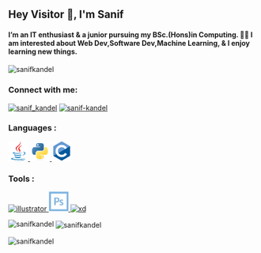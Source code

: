 <h2 align="left">Hey Visitor 👋, I'm Sanif</h2>
<h4 align="left">I’m an IT enthusiast & a junior pursuing my BSc.(Hons)in Computing. 👨‍💻 I am interested about Web Dev,Software Dev,Machine Learning, & I enjoy learning new things.</h4>

<p align="left"> <img src="https://komarev.com/ghpvc/?username=sanifkandel&label=Profile%20views&color=0e75b6&style=flat" alt="sanifkandel" /> </p>

<h3 align="left">Connect with me:</h3>
<p align="left">
<a href="https://twitter.com/sanif_kandel" target="blank"><img align="center" src="https://raw.githubusercontent.com/rahuldkjain/github-profile-readme-generator/master/src/images/icons/Social/twitter.svg" alt="sanif_kandel" height="30" width="40" /></a>
<a href="https://linkedin.com/in/sanif-kandel" target="blank"><img align="center" src="https://raw.githubusercontent.com/rahuldkjain/github-profile-readme-generator/master/src/images/icons/Social/linked-in-alt.svg" alt="sanif-kandel" height="30" width="40" /></a>
</p>

<h3 align="left">Languages :</h3>
<p align="left"> <a href="https://www.java.com" target="_blank"> <img src="https://raw.githubusercontent.com/devicons/devicon/master/icons/java/java-original.svg" alt="java" width="40" height="40"/> </a> <a href="https://www.python.org" target="_blank"> <img src="https://raw.githubusercontent.com/devicons/devicon/master/icons/python/python-original.svg" alt="python" width="40" height="40"/> </a> <a href="https://www.cprogramming.com/" target="_blank"> <img src="https://raw.githubusercontent.com/devicons/devicon/master/icons/c/c-original.svg" alt="c" width="40" height="40"/> </a> </p>

<h3 align="left">Tools :</h3>
<p align="left"><a href="https://www.adobe.com/in/products/illustrator.html" target="_blank"> <img src="https://www.vectorlogo.zone/logos/adobe_illustrator/adobe_illustrator-icon.svg" alt="illustrator" width="40" height="40"/> </a>
<a href="https://www.photoshop.com/en" target="_blank"> <img src="https://raw.githubusercontent.com/devicons/devicon/master/icons/photoshop/photoshop-line.svg" alt="photoshop" width="40" height="40"/> </a>
<a href="https://www.adobe.com/products/xd.html" target="_blank"> <img src="https://cdn.worldvectorlogo.com/logos/adobe-xd.svg" alt="xd" width="40" height="40"/> </a></p>

<p><img align="left" src="https://github-readme-stats.vercel.app/api/top-langs?username=sanifkandel&show_icons=true&locale=en&layout=compact" alt="sanifkandel" /></p>

<p>&nbsp;<img align="center" src="https://github-readme-stats.vercel.app/api?username=sanifkandel&show_icons=true&locale=en" alt="sanifkandel" /></p>

<p><img align="center" src="https://github-readme-streak-stats.herokuapp.com/?user=sanifkandel&" alt="sanifkandel" /></p>
